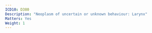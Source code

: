 ```yaml
---
ICD10: D380
Description: "Neoplasm of uncertain or unknown behaviour: Larynx"
Matters: Yes
Weight: 1
---
```


